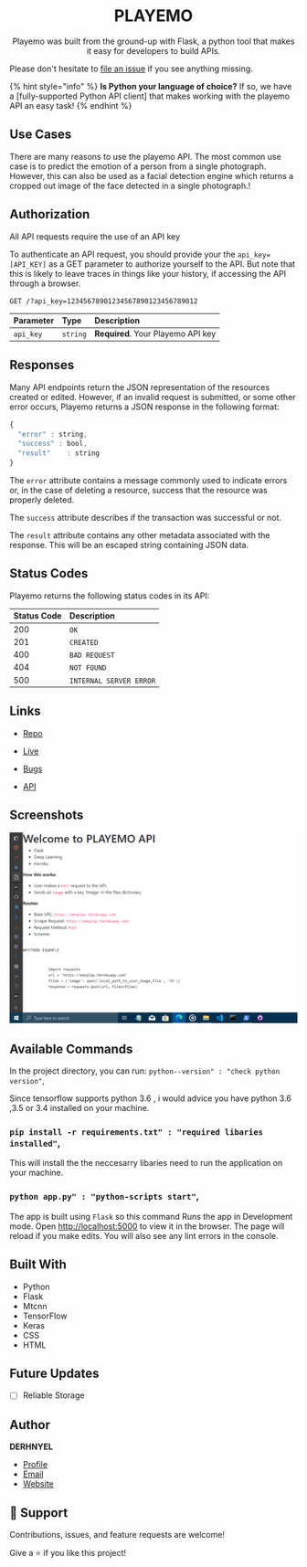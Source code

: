 <h1 align="center">PLAYEMO</h1>

<p align="center">Playemo was built from the ground-up with Flask, a python tool that makes it easy for developers to build APIs.

Please don't hesitate to [file an issue](https://github.com/playemo/issues/new) if you see anything missing.</p>

{% hint style="info" %}
**Is Python your language of choice?** If so, we have a [fully-supported Python API client] that makes working with the playemo API an easy task!
{% endhint %}

## Use Cases

There are many reasons to use the playemo API. The most common use case is to predict the emotion of a person from a single photograph.
However, this can also be used as a facial detection engine which returns a cropped out image of the face detected in a single photograph.!

## Authorization

All API requests require the use of an API key

To authenticate an API request, you should provide your the `api_key=[API_KEY]` as a GET parameter to authorize yourself to the API. But note that this is likely to leave traces in things like your history, if accessing the API through a browser.

```http
GET /?api_key=12345678901234567890123456789012
```

| Parameter | Type | Description |
| :--- | :--- | :--- |
| `api_key` | `string` | **Required**. Your Playemo API key |

## Responses

Many API endpoints return the JSON representation of the resources created or edited. However, if an invalid request is submitted, or some other error occurs, Playemo returns a JSON response in the following format:

```javascript
{
  "error" : string,
  "success" : bool,
  "result"    : string
}
```

The `error` attribute contains a message commonly used to indicate errors or, in the case of deleting a resource, success that the resource was properly deleted.

The `success` attribute describes if the transaction was successful or not.

The `result` attribute contains any other metadata associated with the response. This will be an escaped string containing JSON data.

## Status Codes

Playemo returns the following status codes in its API:

| Status Code | Description |
| :--- | :--- |
| 200 | `OK` |
| 201 | `CREATED` |
| 400 | `BAD REQUEST` |
| 404 | `NOT FOUND` |
| 500 | `INTERNAL SERVER ERROR` |

## Links

- [Repo](https://github.com/derhnyel/<playemo> "<project-name> Repo")

- [Live](<hhtps://emoplay.herokuapp.com> "Live View")

- [Bugs](https://github.com/derhnyel/<playemo>/issues "Issues Page")

- [API](<hhtps://emoplay.herokuapp.com> "API")

## Screenshots

![Home Page](/screenshots/1.png "Home Page")

## Available Commands

In the project directory, you can run:
`python--version" : "check python version"`,

Since tensorflow supports python 3.6 , i would advice you have python 3.6 ,3.5 or 3.4 installed on your machine.

### `pip install -r requirements.txt" : "required libaries installed"`,

This will install the the neccesarry libaries need to run the application on your machine. 
### `python app.py" : "python-scripts start"`,

The app is built using `Flask` so this command Runs the app in Development mode. Open [http://localhost:5000](http://localhost:5000) to view it in the browser. The page will reload if you make edits.
You will also see any lint errors in the console.


## Built With

- Python
- Flask
- Mtcnn
- TensorFlow
- Keras
- CSS
- HTML

## Future Updates

- [ ] Reliable Storage

## Author

**DERHNYEL**

- [Profile](https://github.com/derhnyel "Rohit jain")
- [Email](mailto:ejedenials@gmail.com?subject=Hi "Hi!")
- [Website](https://daniel-eje.herokuapp.com "Welcome")

## 🤝 Support

Contributions, issues, and feature requests are welcome!

Give a ⭐️ if you like this project!

